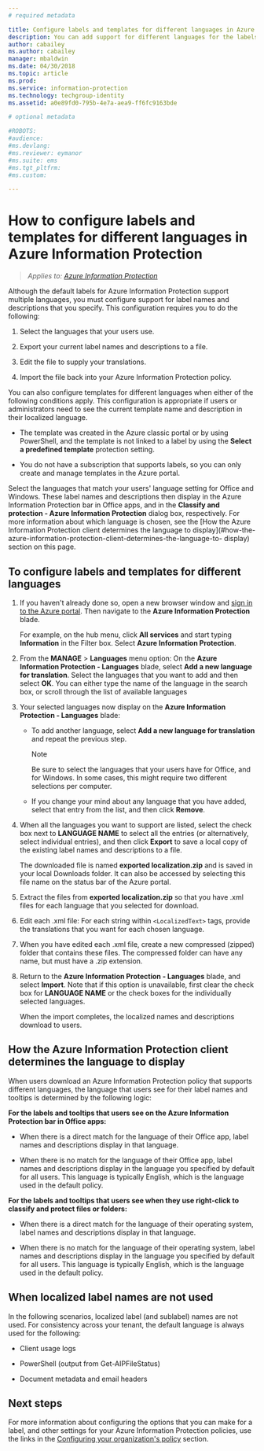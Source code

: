 ```yaml
---
# required metadata

title: Configure labels and templates for different languages in Azure Information Protection
description: You can add support for different languages for the labels that users see on the Information Protection bar, and for any templates that users see, by specifying the languages in the Azure Information Protection policy and importing your translations.
author: cabailey
ms.author: cabailey
manager: mbaldwin
ms.date: 04/30/2018
ms.topic: article
ms.prod:
ms.service: information-protection
ms.technology: techgroup-identity
ms.assetid: a0e89fd0-795b-4e7a-aea9-ff6fc9163bde

# optional metadata

#ROBOTS:
#audience:
#ms.devlang:
#ms.reviewer: eymanor
#ms.suite: ems
#ms.tgt_pltfrm:
#ms.custom:

---
```


# How to configure labels and templates for different languages in Azure Information Protection

>*Applies to: [Azure Information Protection](https://azure.microsoft.com/pricing/details/information-protection)*

Although the default labels for Azure Information Protection support multiple languages, you must configure support for label names and descriptions that you specify. This configuration requires you to do the following:

1. Select the languages that your users use. 

2. Export your current label names and descriptions to a file.

3. Edit the file to supply your translations.

4. Import the file back into your Azure Information Protection policy.

You can also configure templates for different languages when either of the following conditions apply. This configuration is appropriate if users or administrators need to see the current template name and description in their localized language.

- The template was created in the Azure classic portal or by using PowerShell, and the template is not linked to a label by using the **Select a predefined template** protection setting.

- You do not have a subscription that supports labels, so you can only create and manage templates in the Azure portal.

Select the languages that match your users' language setting for Office and Windows. These label names and descriptions then display in the Azure Information Protection bar in Office apps, and in the **Classify and protection - Azure Information Protection** dialog box, respectively. For more information about which language is chosen, see the [How the Azure Information Protection client determines the language to display](#how-the-azure-information-protection-client-determines-the-language-to- display) section on this page. 

## To configure labels and templates for different languages

1. If you haven't already done so, open a new browser window and [sign in to the Azure portal](configure-policy.md#signing-in-to-the-azure-portal). Then navigate to the **Azure Information Protection** blade.
    
    For example, on the hub menu, click **All services** and start typing **Information** in the Filter box. Select **Azure Information Protection**.

2. From the **MANAGE** > **Languages** menu option: On the **Azure Information Protection - Languages** blade, select **Add a new language for translation**. Select the languages that you want to add and then select **OK**. You can either type the name of the language in the search box, or scroll through the list of available languages

3. Your selected languages now display on the **Azure Information Protection - Languages** blade:
    
    - To add another language, select **Add a new language for translation** and repeat the previous step. 
        
        > [!NOTE]
        > Be sure to select the languages that your users have for Office, and for Windows. In some cases, this might require two different selections per computer.
        
    - If you change your mind about any language that you have added, select that entry from the list, and then click **Remove**.

4. When all the languages you want to support are listed, select the check box next to **LANGUAGE NAME** to select all the entries (or alternatively, select individual entries), and then click **Export** to save a local copy of the existing label names and descriptions to a file. 
    
    The downloaded file is named **exported localization.zip** and is saved in your local Downloads folder. It can also be accessed by selecting this file name on the status bar of the Azure portal.

5. Extract the files from **exported localization.zip** so that you have  .xml files for each language that you selected for download. 

6. Edit each .xml file: For each string within `<LocalizedText>` tags, provide the translations that you want for each chosen language. 

7. When you have edited each .xml file, create a new compressed (zipped) folder that contains these files. The compressed folder can have any name, but must have a .zip extension.

8. Return to the **Azure Information Protection - Languages** blade, and select **Import**. Note that if this option is unavailable, first clear the check box for **LANGUAGE NAME** or the check boxes for the individually selected languages.
    
    When the import completes, the localized names and descriptions download to users.

## How the Azure Information Protection client determines the language to display

When users download an Azure Information Protection policy that supports different languages, the language that users see for their label names and tooltips is determined by the following logic:

**For the labels and tooltips that users see on the Azure Information Protection bar in Office apps:**

- When there is a direct match for the language of their Office app, label names and descriptions display in that language.

- When there is no match for the language of their Office app, label names and descriptions display in the language you specified by default for all users. This language is typically English, which is the language used in the default policy.

**For the labels and tooltips that users see when they use right-click to classify and protect files or folders:**

- When there is a direct match for the language of their operating system, label names and descriptions display in that language.

- When there is no match for the language of their operating system, label names and descriptions display in the language you specified by default for all users. This language is typically English, which is the language used in the default policy.

## When localized label names are not used

In the following scenarios, localized label (and sublabel) names are not used. For consistency across your tenant, the default language is always used for the following:

- Client usage logs

- PowerShell (output from Get-AIPFileStatus)

- Document metadata and email headers


## Next steps

For more information about configuring the options that you can make for a label, and other settings for your Azure Information Protection policies, use the links in the [Configuring your organization's policy](configure-policy.md#configuring-your-organizations-policy) section.



